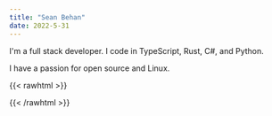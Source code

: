 ```yaml
---
title: "Sean Behan"
date: 2022-5-31
---
```


I'm a full stack developer. I code in TypeScript, Rust, C#, and Python.

I have a passion for open source and Linux.

{{< rawhtml >}}
<a id="me" rel="me" href="https://mastodon.social/@seanwbehan"></a>
<style>
#me {
    display: none;
}
</style>
{{< /rawhtml >}}
